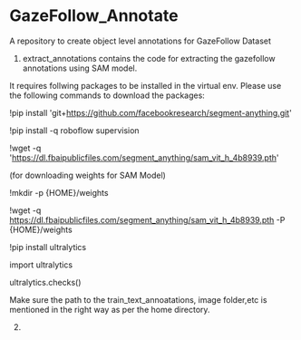 # GazeFollow_Annotate
A repository to create object level annotations for GazeFollow Dataset

1. extract_annotations contains the code for extracting the gazefollow annotations using SAM model.

It requires follwing packages to be installed in the virtual env. Please use the following commands to download the packages:

!pip install 'git+https://github.com/facebookresearch/segment-anything.git'

!pip install -q roboflow supervision

!wget -q 'https://dl.fbaipublicfiles.com/segment_anything/sam_vit_h_4b8939.pth'

(for downloading weights for SAM Model)

!mkdir -p {HOME}/weights

!wget -q https://dl.fbaipublicfiles.com/segment_anything/sam_vit_h_4b8939.pth -P {HOME}/weights 


!pip install ultralytics

import ultralytics

ultralytics.checks()

Make sure the path to the train_text_annoatations, image folder,etc is mentioned in the right way as per the home directory.

2. 